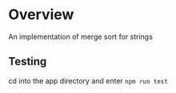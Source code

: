 # Overview
An implementation of merge sort for strings

## Testing
cd into the app directory and enter `npm run test`
